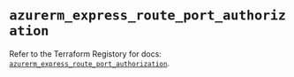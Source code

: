 # `azurerm_express_route_port_authorization`

Refer to the Terraform Registory for docs: [`azurerm_express_route_port_authorization`](https://registry.terraform.io/providers/hashicorp/azurerm/3.64.0/docs/resources/express_route_port_authorization).
